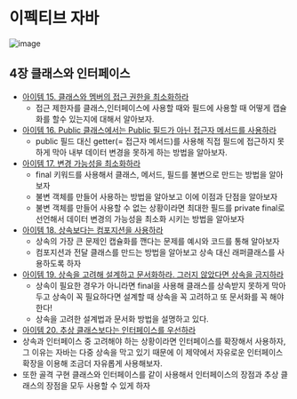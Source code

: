 # 이펙티브 자바 
![image](https://github.com/yeomyaloo/EffectiveJava/assets/81970382/4ebee998-e487-4e28-be55-0782315c288f)

## 4장 클래스와 인터페이스
- [아이템 15. 클래스와 멤버의 접근 권한을 최소화하라](https://github.com/yeomyaloo/EffectiveJava/blob/main/4%EC%9E%A5%20%ED%81%B4%EB%9E%98%EC%8A%A4%EC%99%80%20%EC%9D%B8%ED%84%B0%ED%8E%98%EC%9D%B4%EC%8A%A4/item15.md)
  - 접근 제한자를 클래스,인터페이스에 사용할 때와 필드에 사용할 때 어떻게 캡슐화를 할수 있는지에 대해서 알아보자.
- [아이템 16. Public 클래스에서는 Public 필드가 아닌 접근자 메서드를 사용하라](https://github.com/yeomyaloo/EffectiveJava/blob/main/4%EC%9E%A5%20%ED%81%B4%EB%9E%98%EC%8A%A4%EC%99%80%20%EC%9D%B8%ED%84%B0%ED%8E%98%EC%9D%B4%EC%8A%A4/item16.md)
  - public 필드 대신 getter(= 접근자 메서드)를 사용해 직접 필드에 접근하지 못하게 막아 내부 데이터 변경을 못하게 하는 방법을 알아보자. 
- [아이템 17. 변경 가능성을 최소화하라](https://github.com/yeomyaloo/EffectiveJava/blob/main/4%EC%9E%A5%20%ED%81%B4%EB%9E%98%EC%8A%A4%EC%99%80%20%EC%9D%B8%ED%84%B0%ED%8E%98%EC%9D%B4%EC%8A%A4/item17.md)
  - final 키워드를 사용해서 클래스, 메서드, 필드를 불변으로 만드는 방법을 알아보자
  - 불변 객체를 만들어 사용하는 방법을 알아보고 이에 이점과 단점을 알아보자
  - 불변 객체를 만들어 사용할 수 없는 상황이라면 최대한 필드를 private final로 선언해서 데이터 변경의 가능성을 최소화 시키는 방법을 알아보자
- [아이템 18. 상속보다는 컴포지션을 사용하라](https://github.com/yeomyaloo/EffectiveJava/blob/main/4%EC%9E%A5%20%ED%81%B4%EB%9E%98%EC%8A%A4%EC%99%80%20%EC%9D%B8%ED%84%B0%ED%8E%98%EC%9D%B4%EC%8A%A4/item18.md)
  - 상속의 가장 큰 문제인 캡슐화를 깬다는 문제를 예시와 코드를 통해 알아보자
  - 컴포지션과 전달 클래스를 만드는 방법을 알아보고 상속 대신 래퍼클래스를 사용하도록 하자
- [아이템 19. 상속을 고려해 설계하고 문서화하라. 그러지 않았다면 상속을 금지하라](https://github.com/yeomyaloo/EffectiveJava/blob/main/4%EC%9E%A5%20%ED%81%B4%EB%9E%98%EC%8A%A4%EC%99%80%20%EC%9D%B8%ED%84%B0%ED%8E%98%EC%9D%B4%EC%8A%A4/item19.md)
  - 상속이 필요한 경우가 아니라면 final을 사용해 클래스를 상속받지 못하게 막아두고 상속이 꼭 필요하다면 설계할 때 상속을 꼭 고려하고 또 문서화를 꼭 해야 한다!
  - 상속을 고려한 설계법과 문서화 방법을 설명하고 있다. 
- [아이템 20. 추상 클래스보다는 인터페이스를 우선하라](https://github.com/yeomyaloo/EffectiveJava/blob/main/4%EC%9E%A5%20%ED%81%B4%EB%9E%98%EC%8A%A4%EC%99%80%20%EC%9D%B8%ED%84%B0%ED%8E%98%EC%9D%B4%EC%8A%A4/Item_20_%EC%B6%94%EC%83%81%20%ED%81%B4%EB%9E%98%EC%8A%A4%EB%B3%B4%EB%8B%A4%EB%8A%94%20%EC%9D%B8%ED%84%B0%ED%8E%98%EC%9D%B4%EC%8A%A4%EB%A5%BC%20%EC%9A%B0%EC%84%A0%ED%95%98%EB%9D%BC.md)
- 상속과 인터페이스 중 고려해야 하는 상황이라면 인터페이스를 확장해서 사용하자, 그 이유는 자바는 다중 상속을 막고 있기 때문에 이 제약에서 자유로운 인터페이스 확장을 이용해 조금더 자유롭게 사용해보자.
- 또한 골격 구현 클래스와 인터페이스를 같이 사용해서 인터페이스의 장점과 추상 클래스의 장점을 모두 사용할 수 있게 하자 
